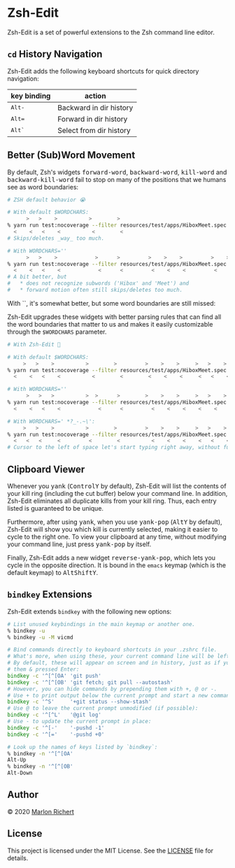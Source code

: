 # Zsh-Edit
Zsh-Edit is a set of powerful extensions to the Zsh command line editor.

## `cd` History Navigation
Zsh-Edit adds the following keyboard shortcuts for quick directory navigation:

| key binding | action |
| --- | --- |
| <kbd>Alt</kbd><kbd>-</kbd> | Backward in dir history |
| <kbd>Alt</kbd><kbd>=</kbd> | Forward in dir history |
| <kbd>Alt</kbd><kbd>`</kbd> | Select from dir history |

## Better (Sub)Word Movement
By default, Zsh's widgets <kbd>forward-word</kbd>, <kbd>backward-word</kbd>, <kbd>kill-word</kbd>
and <kbd>backward-kill-word</kbd> fail to stop on many of the positions that we humans see as word
boundaries:
```zsh
# ZSH default behavior 😭

# With default $WORDCHARS:
      >   >    >          >        >                                    >
% yarn run test:nocoverage --filter resources/test/apps/HiboxMeet.spec.js
  <    <   <    <          <        <
# Skips/deletes _way_ too much.

# With WORDCHARS=''
      >   >    >            >      >         >    >    >         >    >
% yarn run test:nocoverage --filter resources/test/apps/HiboxMeet.spec.js
  <    <   <    <            <      <         <    <    <         <    <
# A bit better, but
#   * does not recognize subwords ('Hibox' and 'Meet') and
#   * forward motion often still skips/deletes too much.
```
With ``, it's somewhat better, but some word boundaries are still missed:

Zsh-Edit upgrades these widgets with better parsing rules that can find all the word boundaries
that matter to us and makes it easily customizable through the `$WORDCHARS` parameter.

```zsh
# With Zsh-Edit 🤩

# With default $WORDCHARS:
     >   >    >          >        >         >    >    >     >   >    >
% yarn run test:nocoverage --filter resources/test/apps/HiboxMeet.spec.js
  <    <   <    <          <        <        <    <    <     <   <    <

# With WORDCHARS=''
      >   >   >          >  >      >        >    >    >     >   >    >
% yarn run test:nocoverage --filter resources/test/apps/HiboxMeet.spec.js
  <    <   <    <            <      <         <    <    <    <    <    <

# With WORDCHARS=' *?_-.~\':
     >   >    >          >        >         >    >    >     >   >    >
% yarn run test:nocoverage --filter resources/test/apps/HiboxMeet.spec.js
  <   <   <     <         <        <          <    <    <    <   <    <
# Cursor to the left of space let's start typing right away, without further fiddling. ✨
```

## Clipboard Viewer
Whenever you <kbd>yank</kbd> (<kbd>Control</kbd><kbd>Y</kbd> by default), Zsh-Edit will list the
contents of your kill ring (including the cut buffer) below your command line. In addition,
Zsh-Edit eliminates all duplicate kills from your kill ring. Thus, each entry listed is
 guaranteed to be unique.

Furthermore, after using <kbd>yank</kbd>, when you use <kbd>yank-pop</kbd>
(<kbd>Alt</kbd><kbd>Y</kbd> by default), Zsh-Edit will show you which kill is currently selected,
making it easier to cycle to the right one. To view your clipboard at any time, without modifying
your command line, just press <kbd>yank-pop</kbd> by itself.

Finally, Zsh-Edit adds a new widget <kbd>reverse-yank-pop</kbd>, which lets you cycle in the
opposite direction. It is bound in the `emacs` keymap (which is the default keymap) to
<kbd>Alt</kbd><kbd>Shift</kbd><kbd>Y</kbd>.

## `bindkey` Extensions
Zsh-Edit extends `bindkey` with the following new options:
```zsh
# List unused keybindings in the main keymap or another one.
% bindkey -u
% bindkey -u -M vicmd

# Bind commands directly to keyboard shortcuts in your .zshrc file.
# What's more, when using these, your current command line will be left intact.
# By default, these will appear on screen and in history, just as if you typed
# them & pressed Enter:
bindkey -c '^[^[OA' 'git push'
bindkey -c '^[^[OB' 'git fetch; git pull --autostash'
# However, you can hide commands by prepending them with +, @ or -.
# Use + to print output below the current prompt and start a new command line:
bindkey -c '^S'     '+git status --show-stash'
# Use @ to leave the current prompt unmodified (if possible):
bindkey -c '^[^L'   '@git log'
# Use - to update the current prompt in place:
bindkey -c '^[-'    '-pushd -1'
bindkey -c '^[='    '-pushd +0'

# Look up the names of keys listed by `bindkey`:
% bindkey -n '^[^[OA'
Alt-Up
% bindkey -n '^[^[OB'
Alt-Down
```

## Author
© 2020 [Marlon Richert](https://github.com/marlonrichert)

## License
This project is licensed under the MIT License. See the [LICENSE](LICENSE) file for details.
